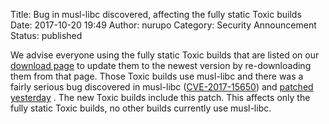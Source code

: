 Title: Bug in musl-libc discovered, affecting the fully static Toxic builds
Date: 2017-10-20 19:49
Author: nurupo
Category: Security Announcement
Status: published

We advise everyone using the fully static Toxic builds that are listed
on our [download page](https://tox.chat/download.html) to update them to
the newest version by re-downloading them from that page. Those Toxic
builds use musl-libc and there was a fairly serious bug discovered in
musl-libc
([CVE-2017-15650](http://cve.mitre.org/cgi-bin/cvename.cgi?name=CVE-2017-15650))
and [patched
yesterday](https://git.musl-libc.org/cgit/musl/commit/?id=45ca5d3fcb6f874bf5ba55d0e9651cef68515395)
. The new Toxic builds include this patch. This affects only the fully
static Toxic builds, no other builds currently use musl-libc.
